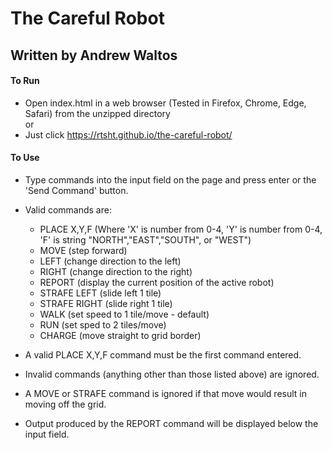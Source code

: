 # The Careful Robot

## Written by Andrew Waltos

#### To Run
* Open index.html in a web browser (Tested in Firefox, Chrome, Edge, Safari) from the unzipped directory  
or 
* Just click  https://rtsht.github.io/the-careful-robot/

#### To Use
- Type commands into the input field on the page and press enter or the 'Send Command' button.
- Valid commands are:  

  * PLACE X,Y,F (Where 'X' is number from 0-4, 'Y' is number from 0-4, 'F' is string "NORTH","EAST","SOUTH", or "WEST")
  * MOVE (step forward)
  * LEFT (change direction to the left)
  * RIGHT (change direction to the right)
  * REPORT (display the current position of the active robot)
  * STRAFE LEFT (slide left 1 tile)
  * STRAFE RIGHT (slide right 1 tile)
  * WALK (set speed to 1 tile/move - default)
  * RUN (set sped to 2 tiles/move)
  * CHARGE (move straight to grid border)
  
- A valid PLACE X,Y,F command must be the first command entered.
- Invalid commands (anything other than those listed above) are ignored.
- A MOVE or STRAFE command is ignored if that move would result in moving off the grid.
- Output produced by the REPORT command will be displayed below the input field.
